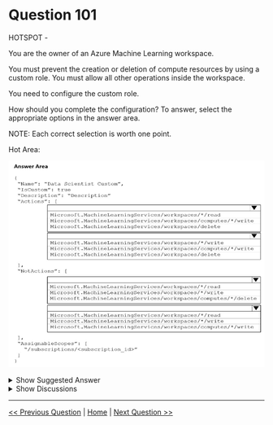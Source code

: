 # Question 101

HOTSPOT -

You are the owner of an Azure Machine Learning workspace.

You must prevent the creation or deletion of compute resources by using a custom role. You must allow all other operations inside the workspace.

You need to configure the custom role.

How should you complete the configuration? To answer, select the appropriate options in the answer area.

NOTE: Each correct selection is worth one point.

Hot Area:

![Question Image](../images/q101_q_0013500001.png)

<details>
  <summary>Show Suggested Answer</summary>

<img src="../images/q101_ans_0_0013600001.png" alt="Answer Image"><br>

<p>Box 1: Microsoft.MachineLearningServices/workspaces/*/read</p>
<p>Reader    role: Read-only actions in the workspace. Readers can list and view assets, including datastore credentials, in a workspace. Readers can&#x27;t create or update these assets.</p>
<p>Box 2: Microsoft.MachineLearningServices/workspaces/*/write</p>
<p>If the roles include Actions that have a wildcard (*), the effective permissions are computed by subtracting the NotActions from the allowed Actions.</p>
<p>Box 3: Box 2: Microsoft.MachineLearningServices/workspaces/computes/*/delete</p>
<p>Box 4: Microsoft.MachineLearningServices/workspaces/computes/*/write</p>
<p>Reference:</p>
<p>https://docs.microsoft.com/en-us/azure/role-based-access-control/overview#how-azure-rbac-determines-if-a-user-has-access-to-a-resource</p>

</details>

<details>
  <summary>Show Discussions</summary>

<blockquote><p><strong>danishanis</strong> <code>(Sat 24 Aug 2024 03:20)</code> - <em>Upvotes: 6</em></p><p>correct af</p></blockquote>
<blockquote><p><strong>klowqw</strong> <code>(Sat 02 Mar 2024 20:41)</code> - <em>Upvotes: 4</em></p><p>correct</p></blockquote>

</details>

---

[<< Previous Question](question_100.md) | [Home](/index.md) | [Next Question >>](question_102.md)
